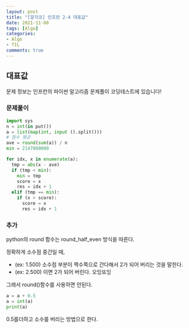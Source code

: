 ```yaml
---
layout: post
title: "[알각코] 인프런 2-4 대표값"
date: 2021-11-08
tags: [Algo]
categories:
- Algo
- TIL
comments: true
---
```


## 대표값

문제 정보는 인프런의 파이썬 알고리즘 문제풀이 코딩테스트에 있습니다!


### 문제풀이

```python
import sys
n = int(in put())
a = list(map(int, input ().split())) 
# 점수 평균
ave = round(sum(a)) / n
min = 2147000000

for idx, x in enumerate(a):
  tmp = abs(x - ave)
  if (tmp < min):
    min = tmp
    score = x
    res = idx + 1
  elif (tmp == min):
    if (x > score):
      score = x
      res = idx + 1
```

### 추가

python의 round 함수는 round_half_even 방식을 따른다.

정확하게 소수점 중간일 때, 

* (ex: 1.500) 소수점 부분이 짝수쪽으로 간다해서 2가 되어 버리는 것을 말한다.
* (ex: 2.500) 이면 2가 되어 버린다. 오잉또잉

그래서 round()함수를 사용하면 안된다.

```python
a = a + 0.5
a = int(a)
print(a)
```

0.5를더하고 소수를 버리는 방법으로 한다.

